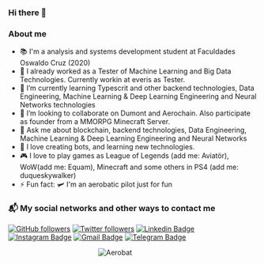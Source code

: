 ### Hi there 👋


### About me

- 📚 I'm a analysis and systems development student at Faculdades Oswaldo Cruz (2020)
- 🔭 I already worked as a Tester of Machine Learning and Big Data Technologies. Currently workin at everis as Tester.
- 💚 I’m currently learning Typescrit and other backend technologies, Data Engineering, Machine Learning & Deep Learning Engineering and Neural Networks technologies
- 👯 I’m looking to collaborate on Dumont and Aerochain. Also participate as founder from a MMORPG Minecraft Server.
- 💬 Ask me about blockchain, backend technologies, Data Engineering, Machine Learning & Deep Learning Engineering and Neural Networks
- 🤖 I love creating bots, and learning new technologies.
- 🎮 I love to play games as League of Legends (add me: Aviatör), WoW(add me: Equam), Minecraft and some others in PS4 (add me: duqueskywalker)
- ⚡ Fun fact: 🛩️ I'm an aerobatic pilot just for fun


### 📬 My social networks and other ways to contact me
[![GitHub followers](https://img.shields.io/github/followers/duquedotdev.svg?style=social&label=Follow&maxAge=2592000)](https://github.com/duquedotdev?tab=followers)
[![Twitter followers](https://img.shields.io/twitter/follow/duquedotdev.svg?style=social&label=Follow)](https://twitter.com/duquedotdev)
[![Linkedin Badge](https://img.shields.io/badge/-LinkedIn-blue?style=flat-square&logo=Linkedin&logoColor=white&link=https://www.linkedin.com/in/duquedotdev/)](https://www.linkedin.com/in/duquedotdev/)
[![Instagram Badge](https://img.shields.io/badge/-Instagram-C13584?style=flat-square&labelColor=C13584&logo=instagram&logoColor=white&link=https://www.instagram.com/duquedotdev/)](https://www.instagram.com/duquedotdev/)
[![Gmail Badge](https://img.shields.io/badge/-Gmail-c14438?style=flat-square&logo=Gmail&logoColor=white&link=mailto:felipe@duque.dev)](mailto:felipe@duque.dev)
[![Telegram Badge](https://img.shields.io/badge/-Telegram-blue?style=flat-quare&logo=Telegram&logoColor=white&link=https://telegram.org/)](https://t.me/duquedotdev)

&emsp;&emsp;&emsp;&emsp;&emsp;&emsp;&emsp;&emsp;&emsp;&emsp;&emsp;&emsp;&emsp;![Aerobat](https://media.giphy.com/media/TcDab1G3qOhW0/giphy.gif)



